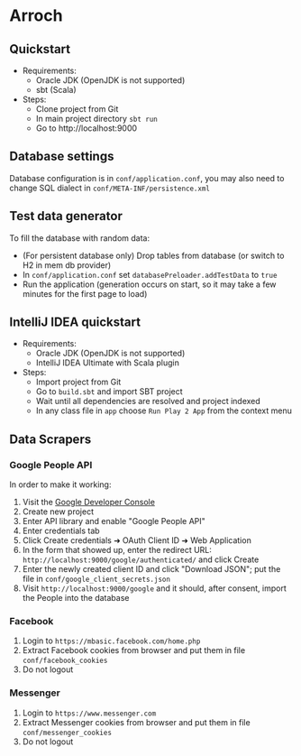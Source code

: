 Arroch
======

## Quickstart
* Requirements: 
  * Oracle JDK (OpenJDK is not supported)
  * sbt (Scala)
* Steps:
  * Clone project from Git
  * In main project directory `sbt run`
  * Go to http://localhost:9000
  
## Database settings
Database configuration is in `conf/application.conf`, you may also need to change SQL dialect in `conf/META-INF/persistence.xml`

## Test data generator
To fill the database with random data:
* (For persistent database only) Drop tables from database (or switch to H2 in mem db provider)
* In `conf/application.conf` set `databasePreloader.addTestData` to `true`
* Run the application (generation occurs on start, so it may take a few minutes for the first page to load)

## IntelliJ IDEA quickstart
* Requirements: 
  * Oracle JDK (OpenJDK is not supported)
  * IntelliJ IDEA Ultimate with Scala plugin
* Steps:
  * Import project from Git
  * Go to `build.sbt` and import SBT project
  * Wait until all dependencies are resolved and project indexed
  * In any class file in `app` choose `Run Play 2 App` from the context menu

## Data Scrapers
### Google People API
In order to make it working:
1. Visit the [Google Developer Console](https://console.developers.google.com/)
2. Create new project
3. Enter API library and enable "Google People API"
4. Enter credentials tab
5. Click Create credentials ➜ OAuth Client ID ➜ Web Application
6. In the form that showed up, enter the redirect URL: `http://localhost:9000/google/authenticated/` and click Create
7. Enter the newly created client ID and click "Download JSON"; put the file in `conf/google_client_secrets.json`
8. Visit `http://localhost:9000/google` and it should, after consent, import the People into the database

### Facebook
1. Login to `https://mbasic.facebook.com/home.php`
2. Extract Facebook cookies from browser and put them in file `conf/facebook_cookies`
3. Do not logout

### Messenger
1. Login to `https://www.messenger.com`
2. Extract Messenger cookies from browser and put them in file `conf/messenger_cookies`
3. Do not logout
